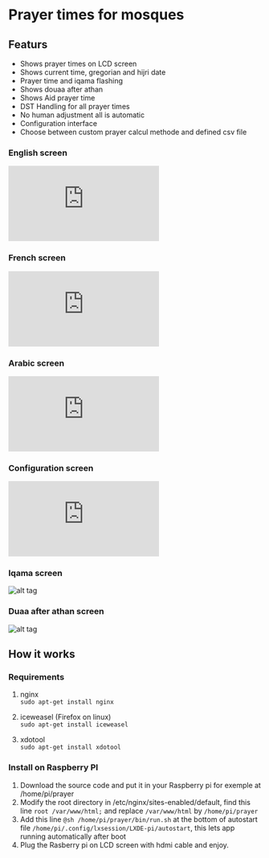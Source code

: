 # Prayer times for mosques ###

## Featurs

* Shows prayer times on LCD screen
* Shows current time, gregorian and hijri date
* Prayer time and iqama flashing
* Shows douaa after athan
* Shows Aid prayer time
* DST Handling for all prayer times
* No human adjustment all is automatic
* Configuration interface
* Choose between custom prayer calcul methode and defined csv file

### English screen
![alt tag](http://izf.synology.me//photo/webapi/thumb.php?api=SYNO.PhotoStation.Thumb&method=get&version=1&size=large&id=photo_c3896372616e20686f72616972657320707269c3a87265_656e676c6973682e706e67&rotate_version=0&thumb_sig=2f766f6c756d65312f70686f746f2fc3896372616e20686f72616972657320707269c3a872652f656e676c6973682e706e67&mtime=1488661665&SynoToken=qod69jke6bcs3f2rgigkigjd62)

### French screen
![alt tag](http://izf.synology.me/photo/webapi/thumb.php?api=SYNO.PhotoStation.Thumb&method=get&version=1&size=large&id=photo_c3896372616e20686f72616972657320707269c3a87265_6672656e63682e706e67&rotate_version=0&mtime=1488661668&SynoToken=qod69jke6bcs3f2rgigkigjd62)

### Arabic screen
![alt tag](http://izf.synology.me/photo/webapi/thumb.php?api=SYNO.PhotoStation.Thumb&method=get&version=1&size=large&id=photo_c3896372616e20686f72616972657320707269c3a87265_6172616269632e706e67&rotate_version=0&thumb_sig=2f766f6c756d65312f70686f746f2fc3896372616e20686f72616972657320707269c3a872652f6172616269632e706e67&mtime=1488661661&SynoToken=qod69jke6bcs3f2rgigkigjd62)

### Configuration screen
![alt tag](http://izf.synology.me/photo/webapi/thumb.php?api=SYNO.PhotoStation.Thumb&method=get&version=1&size=large&id=photo_c3896372616e20686f72616972657320707269c3a87265_636f6e6669677572652e706e67&rotate_version=0&thumb_sig=2f766f6c756d65312f70686f746f2fc3896372616e20686f72616972657320707269c3a872652f636f6e6669677572652e706e67&mtime=1488661663&SynoToken=qod69jke6bcs3f2rgigkigjd62)

### Iqama screen
![alt tag](http://priere.mosquee-houilles.fr/img/iqama.png)

### Duaa after athan screen
![alt tag](http://priere.mosquee-houilles.fr/img/douaa-after-athan.svg)

## How it works

### Requirements
1. nginx  
`sudo apt-get install nginx`

2. iceweasel (Firefox on linux)  
`sudo apt-get install iceweasel`

3. xdotool  
`sudo apt-get install xdotool`

### Install on Raspberry PI
1. Download the source code and put it in your Raspberry pi for exemple at /home/pi/prayer
2. Modify the root directory in /etc/nginx/sites-enabled/default, find this line `root /var/www/html;` and replace `/var/www/html` by `/home/pi/prayer`
3. Add this line `@sh /home/pi/prayer/bin/run.sh` at the bottom of autostart file `/home/pi/.config/lxsession/LXDE-pi/autostart`, this lets app running automatically after boot
4. Plug the Rasberry pi on LCD screen with hdmi cable and enjoy.